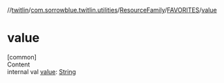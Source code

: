 //[twitlin](../../../index.md)/[com.sorrowblue.twitlin.utilities](../../index.md)/[ResourceFamily](../index.md)/[FAVORITES](index.md)/[value](value.md)



# value  
[common]  
Content  
internal val [value](value.md): [String](https://kotlinlang.org/api/latest/jvm/stdlib/kotlin/-string/index.html)  



